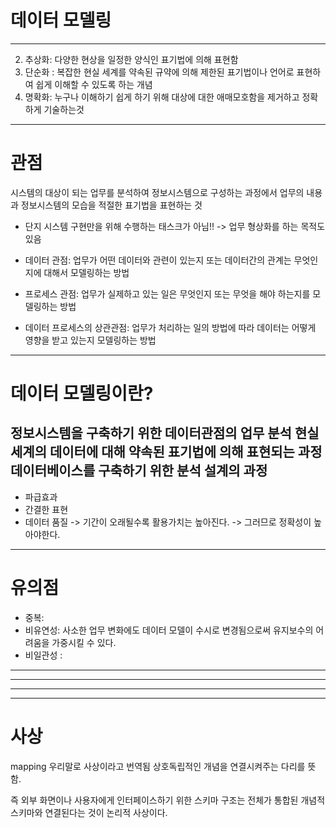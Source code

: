 # 데이터 모델링 

---
2. 추상화: 다양한 현상을 일정한 양식인 표기법에 의해 표현함
3. 단순화 : 복잡한 현실 세계를 약속된 규약에 의해 제한된 표기법이나 언어로 표현하여 쉽게 이해할 수 있도록 하는 개념
4. 명확화: 누구나 이해하기 쉽게 하기 위해 대상에 대한 애매모호함을 제거하고 정확하게 기술하는것 

---

# 관점
시스템의 대상이 되는 업무를 분석하여 정보시스템으로 구성하는 과정에서 업무의 내용과 정보시스템의 모습을 적절한 표기법을 표현하는 것
- 단지 시스템 구현만을 위해 수행하는 태스크가 아님!! -> 업무 형상화를 하는 목적도 있음 

- 데이터 관점: 업무가 어떤 데이터와 관련이 있는지 또는 데이터간의 관계는 무엇인지에 대해서 모델링하는 방법 
- 프로세스 관점: 업무가 실제하고 있는 일은 무엇인지 또는 무엇을 해야 하는지를 모델링하는 방법
- 데이터 프로세스의 상관관점: 업무가 처리하는 일의 방법에 따라 데이터는 어떻게 영향을 받고 있는지 모델링하는 방법

---

# 데이터 모델링이란? 
정보시스템을 구축하기 위한 데이터관점의 업무 분석
현실세계의 데이터에 대해 약속된 표기법에 의해 표현되는 과정
데이터베이스를 구축하기 위한 분석 설계의 과정
---

- 파급효과
- 간결한 표현
- 데이터 품질 -> 기간이 오래될수록 활용가치는 높아진다.  -> 그러므로 정확성이 높아야한다. 


---
# 유의점 

- 중복: 
- 비유연성: 사소한 업무 변화에도 데이터 모델이 수시로 변경됨으로써 유지보수의 어려움을 가중시킬 수 있다.  
- 비일관성 : 
---


---
---
---


# 사상 
mapping 우리말로 사상이라고 번역됨 
상호독립적인 개념을 연결시켜주는 다리를 뜻함.

즉 외부 화면이나 사용자에게 인터페이스하기 위한 스키마 구조는 전체가 통합된 개념적 스키마와 연결된다는 것이 논리적 사상이다. 
